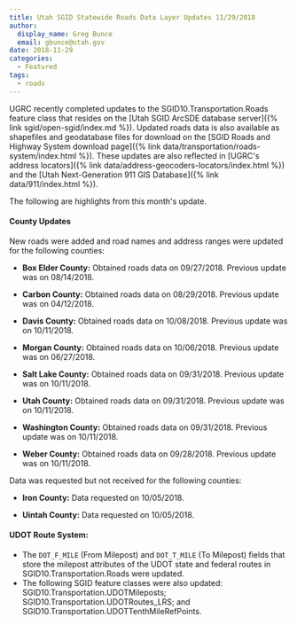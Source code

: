 ```yaml
---
title: Utah SGID Statewide Roads Data Layer Updates 11/29/2018
author:
  display_name: Greg Bunce
  email: gbunce@utah.gov
date: 2018-11-29
categories:
  - Featured
tags:
  - roads
---
```


UGRC recently completed updates to the SGID10.Transportation.Roads feature class that resides on the [Utah SGID ArcSDE database server]({% link sgid/open-sgid/index.md %}). Updated roads data is also available as shapefiles and geodatabase files for download on the [SGID Roads and Highway System download page]({% link data/transportation/roads-system/index.html %}). These updates are also reflected in [UGRC's address locators]({% link data/address-geocoders-locators/index.html %}) and the [Utah Next-Generation 911 GIS Database]({% link data/911/index.html %}).


The following are highlights from this month's update.

#### County Updates
New roads were added and road names and address ranges were updated for the following counties:

- **Box Elder County:** Obtained roads data on 09/27/2018. Previous update was on 08/14/2018.

- **Carbon County:** Obtained roads data on 08/29/2018. Previous update was on 04/12/2018.

- **Davis County:** Obtained roads data on 10/08/2018. Previous update was on 10/11/2018.

- **Morgan County:** Obtained roads data on 10/06/2018. Previous update was on 06/27/2018.

- **Salt Lake County:** Obtained roads data on 09/31/2018. Previous update was on 10/11/2018.

- **Utah County:** Obtained roads data on 09/31/2018. Previous update was on 10/11/2018.

- **Washington County:** Obtained roads data on 09/31/2018. Previous update was on 10/11/2018.

- **Weber County:** Obtained roads data on 09/28/2018. Previous update was on 10/11/2018.

Data was requested but not received for the following counties:

- **Iron County:** Data requested on 10/05/2018.

- **Uintah County:** Data requested on 10/05/2018.

#### UDOT Route System:

- The `DOT_F_MILE` (From Milepost) and `DOT_T_MILE` (To Milepost) fields that store the milepost attributes of the UDOT state and federal routes in SGID10.Transportation.Roads were updated.
- The following SGID feature classes were also updated: SGID10.Transportation.UDOTMileposts; SGID10.Transportation.UDOTRoutes_LRS; and SGID10.Transportation.UDOTTenthMileRefPoints.
